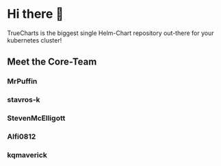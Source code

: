 # Hi there 👋

TrueCharts is the biggest single Helm-Chart repository out-there for your kubernetes cluster!

<!--

**Here are some ideas to get you started:**

🙋‍♀️ A short introduction - what is your organization all about?
🌈 Contribution guidelines - how can the community get involved?
👩‍💻 Useful resources - where can the community find your docs? Is there anything else the community should know?
🍿 Fun facts - what does your team eat for breakfast?
🧙 Remember, you can do mighty things with the power of [Markdown](https://docs.github.com/github/writing-on-github/getting-started-with-writing-and-formatting-on-github/basic-writing-and-formatting-syntax)
-->

## Meet the Core-Team

### MrPuffin

### stavros-k

### StevenMcElligott

### Alfi0812

### kqmaverick
